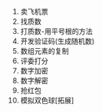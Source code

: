 1. 卖飞机票
2. 找质数
3. 打质数-用平号根的方法
4. 开发验证码(生成随机数)
5. 数组元素的复制 
6. 评委打分 
7. 数字加密 
8. 数字解密 
9. 抢红包 
10. 模拟双色球[拓展]